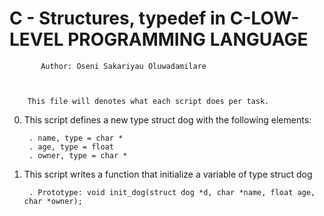 #	C - Structures, typedef in C-LOW-LEVEL PROGRAMMING LANGUAGE





		   Author: Oseni Sakariyau Oluwadamilare



	    This file will denotes what each script does per task.



0. This script defines a new type struct dog with the following elements:

    	. name, type = char *
    	. age, type = float
    	. owner, type = char *


1. This script writes a function that initialize a variable of type struct dog

    	. Prototype: void init_dog(struct dog *d, char *name, float age, char *owner);

